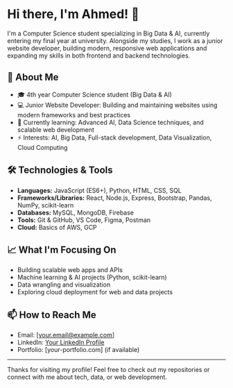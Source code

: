 # Hi there, I'm Ahmed! 👋

I'm a Computer Science student specializing in Big Data & AI, currently entering my final year at university. Alongside my studies, I work as a junior website developer, building modern, responsive web applications and expanding my skills in both frontend and backend technologies.

## 🚀 About Me

- 🎓 4th year Computer Science student (Big Data & AI)
- 💻 Junior Website Developer: Building and maintaining websites using modern frameworks and best practices
- 🌱 Currently learning: Advanced AI, Data Science techniques, and scalable web development
- ⚡ Interests: AI, Big Data, Full-stack development, Data Visualization, Cloud Computing

## 🛠️ Technologies & Tools

- **Languages:** JavaScript (ES6+), Python, HTML, CSS, SQL
- **Frameworks/Libraries:** React, Node.js, Express, Bootstrap, Pandas, NumPy, scikit-learn
- **Databases:** MySQL, MongoDB, Firebase
- **Tools:** Git & GitHub, VS Code, Figma, Postman
- **Cloud:** Basics of AWS, GCP

## 📈 What I'm Focusing On

- Building scalable web apps and APIs
- Machine learning & AI projects (Python, scikit-learn)
- Data wrangling and visualization
- Exploring cloud deployment for web and data projects

## 📫 How to Reach Me

- Email: [your.email@example.com]
- LinkedIn: [Your LinkedIn Profile](https://www.linkedin.com/in/your-profile/)
- Portfolio: [your-portfolio.com] (if available)

---

Thanks for visiting my profile! Feel free to check out my repositories or connect with me about tech, data, or web development.
